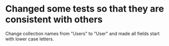 # Changed some tests so that they are consistent with others

Change collection names from "Users" to "User" and made all fields start with lower case letters.
